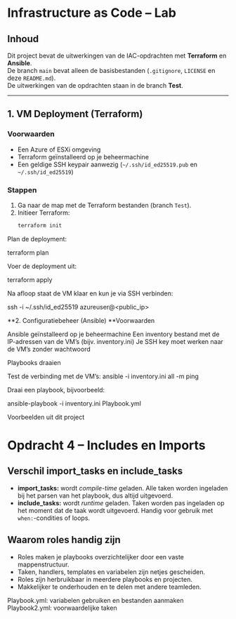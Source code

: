 # Infrastructure as Code – Lab

## Inhoud
Dit project bevat de uitwerkingen van de IAC-opdrachten met **Terraform** en **Ansible**.  
De branch `main` bevat alleen de basisbestanden (`.gitignore`, `LICENSE` en deze `README.md`).  
De uitwerkingen van de opdrachten staan in de branch **Test**.

---

## 1. VM Deployment (Terraform)

### Voorwaarden
- Een Azure of ESXi omgeving
- Terraform geïnstalleerd op je beheermachine
- Een geldige SSH keypair aanwezig (`~/.ssh/id_ed25519.pub` en `~/.ssh/id_ed25519`)

### Stappen
1. Ga naar de map met de Terraform bestanden (branch `Test`).
2. Initieer Terraform:
   ```bash
   terraform init

Plan de deployment:

terraform plan

Voer de deployment uit:

terraform apply

Na afloop staat de VM klaar en kun je via SSH verbinden:

ssh -i ~/.ssh/id_ed25519 azureuser@<public_ip>

**2. Configuratiebeheer (Ansible) 
**Voorwaarden

Ansible geïnstalleerd op je beheermachine
Een inventory bestand met de IP-adressen van de VM’s (bijv. inventory.ini)
Je SSH key moet werken naar de VM’s zonder wachtwoord

Playbooks draaien

Test de verbinding met de VM’s:
ansible -i inventory.ini all -m ping

Draai een playbook, bijvoorbeeld:

ansible-playbook -i inventory.ini Playbook.yml

Voorbeelden uit dit project


# Opdracht 4 – Includes en Imports

## Verschil import_tasks en include_tasks
- **import_tasks:** wordt *compile-time* geladen. Alle taken worden ingeladen bij het parsen van het playbook, dus altijd uitgevoerd.
- **include_tasks:** wordt *runtime* geladen. Taken worden pas ingeladen op het moment dat de taak wordt uitgevoerd. Handig voor gebruik met `when:`-condities of loops.

## Waarom roles handig zijn
- Roles maken je playbooks overzichtelijker door een vaste mappenstructuur.
- Taken, handlers, templates en variabelen zijn netjes gescheiden.
- Roles zijn herbruikbaar in meerdere playbooks en projecten.
- Makkelijker te onderhouden en te delen met andere teamleden.


Playbook.yml: variabelen gebruiken en bestanden aanmaken
Playbook2.yml: voorwaardelijke taken
